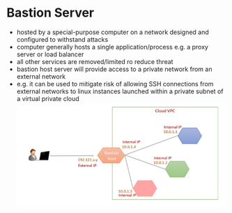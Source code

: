 # Bastion Server
- hosted by a special-purpose computer on a network designed and configured to withstand attacks
- computer generally hosts a single application/process e.g. a proxy server or load balancer 
- all other services are removed/limited ro reduce threat
- bastion host server will provide access to a private network from an external network
- e.g. it can be used to mitigate risk of allowing SSH connections from external networks to linux instances launched within a private subnet of a virtual private cloud
![bastion server](images/bastion-server-architecture.jpeg)